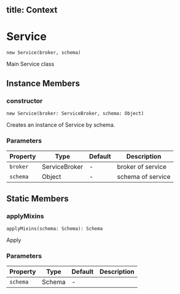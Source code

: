 title: Context
---



# Service




`new Service(broker, schema)`

Main Service class








## Instance Members



### constructor



`new Service(broker: ServiceBroker, schema: Object)`

Creates an instance of Service by schema.


### Parameters

| Property | Type | Default | Description |
| -------- | ---- | ------- | ----------- |
| `broker` | ServiceBroker | - | broker of service |
| `schema` | Object | - | schema of service |









## Static Members



### applyMixins



`applyMixins(schema: Schema): Schema`

Apply 


### Parameters

| Property | Type | Default | Description |
| -------- | ---- | ------- | ----------- |
| `schema` | Schema | - |  |









